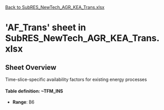 [Back to SubRES_NewTech_AGR_KEA_Trans.xlsx](README.md)

# 'AF_Trans' sheet in SubRES_NewTech_AGR_KEA_Trans.xlsx

## Sheet Overview

Time-slice-specific availability factors for existing energy processes

#### Table definition: ~TFM_INS
- **Range**: B6
